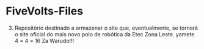 # FiveVolts-Files
3. Repositório destinado a armazenar o site que, eventualmente, se tornará o site oficial do mais novo polo de robótica da Etec Zona Leste.
yamete
4 = 4 = 16
Za Warudo!!!
